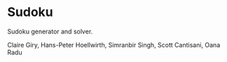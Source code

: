 Sudoku
======

Sudoku generator and solver.

Claire Giry, Hans-Peter Hoellwirth, Simranbir Singh, Scott Cantisani, Oana Radu
